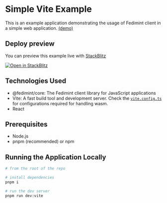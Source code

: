 # Simple Vite Example

This is an example application demonstrating the usage of Fedimint client in a simple web application. [(demo)](https://fedimint.github.io/fedimint-web-sdk/)

## Deploy preview

You can preview this example live with [StackBlitz](https://stackblitz.com/github/fedimint/fedimint-web-sdk/tree/main/examples/vite-core)

[![Open in StackBlitz](https://developer.stackblitz.com/img/open_in_stackblitz.svg)](https://stackblitz.com/github/fedimint/fedimint-web-sdk/tree/main/examples/vite-core)

## Technologies Used

- @fedimint/core: The Fedimint client library for JavaScript applications
- Vite: A fast build tool and development server. Check the [`vite.config.ts`](./vite.config.ts) for configurations required for handling wasm.
- React

## Prerequisites

- Node.js
- pnpm (recommended) or npm

## Running the Application Locally

```bash
# from the root of the repo

# install dependencies
pnpm i

# run the dev server
pnpm run dev:vite
```
